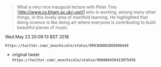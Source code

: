 

> What a very nice inaugural lecture with
Peter Tino [http://www.cs.bham.ac.uk/~pxt/]
who is working, among many other things, 
in this lovely area of manifold learning. 
He highlighted that doing science is like doing
art where everyone is contributing to build beautiful 
pieces of music.

Wed May 23 20:09:13 BST 2018

`https://twitter.com/_mxochicale/status/999368002805096449`

* original tweet `https://twitter.com/_mxochicale/status/998860436413075456`


